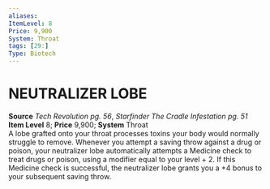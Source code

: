 ```yaml
---
aliases: 
ItemLevel: 8
Price: 9,900
System: Throat
tags: [29:]
Type: Biotech
---
```

# NEUTRALIZER LOBE
**Source** _Tech Revolution pg. 56_, _Starfinder The Cradle Infestation pg. 51_  
**Item Level** 8; **Price** 9,900; **System** Throat  
A lobe grafted onto your throat processes toxins your body would normally struggle to remove. Whenever you attempt a saving throw against a drug or poison, your neutralizer lobe automatically attempts a Medicine check to treat drugs or poison, using a modifier equal to your level + 2. If this Medicine check is successful, the neutralizer lobe grants you a +4 bonus to your subsequent saving throw.